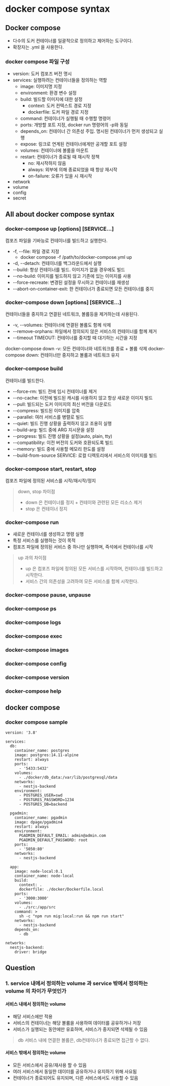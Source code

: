 # docker compose syntax

## Docker compose

- 다수의 도커 컨테이너를 일괄적으로 정의하고 제어하는 도구이다.
- 확장자는 .yml 을 사용한다.

### docker compose 파일 구성

- version: 도커 컴포즈 버전 명시
- services: 실행하려는 컨테이너들을 정의하는 역할
  - image: 이미지명 지정
  - environment: 환경 변수 설정
  - build: 빌드할 이미지에 대한 설정
    - context: 도커 컨텍스트 경로 지정
    - dockerfile: 도커 파일 경로 지정
  - command: 컨테이너가 실행될 때 수행할 명령어
  - ports: 개방할 포트 지정, docker run 명령어의 -p와 동일
  - depends_on: 컨테이너 간 의존성 주입. 명시된 컨테이너가 먼저 생성되고 실행
  - expose: 링크로 연계된 컨테이너에게만 공개할 포트 설정
  - volumes: 컨테이너에 볼룸을 마운트
  - restart: 컨테이너가 종료될 때 재시작 정책
    - no: 재시작하지 않음
    - always: 외부에 의해 종료되었을 때 항상 재시작
    - on-failure: 오류가 있을 시 재시작
- network
- volume
- config
- secret

## All about docker compose syntax

### docker-compose up [options] [SERVICE...]

컴포즈 파일을 기바능로 컨테이너를 빌드하고 실행한다.

- -f, --file: 파일 경로 지정
  - docker compose -f /path/to/docker-compose.yml up
- -d, --detach: 컨테이너를 백그라운드에서 실행
- --build: 항상 컨테이너를 빌드. 이미지가 없을 경우에도 빌드
- --no-build: 이미지를 빌드하지 않고 기존에 있는 이미지를 사용
- --force-recreate: 변경된 설정을 무시하고 컨테이너를 재생성
- --abort-on-container-exit: 한 컨테이너가 종료되면 모든 컨테이너를 중지

### docker-compose down [options] [SERVICE...]

컨테이너들을 중지하고 연결된 네트워크, 볼륨등을 제거하는데 사용된다.

- -v, --volumes: 컨테이너에 연결된 볼륨도 함께 삭제
- --remove-orphans: 파일에서 정의되지 않은 서비스의 컨테이너를 함께 제거
- --timeout TIMEOUT: 컨테이너를 중지할 때 대기하는 시간을 지정

docker-compose down -v: 모든 컨테이너와 네트워크를 종료 + 볼륨 삭제
docker-compose down: 컨테이너만 중지하고 볼륨과 네트워크 유지

### docker-compose build

컨테이너를 빌드한다.

- --force-rm: 빌드 전에 임시 컨테이너를 제거
- --no-cache: 이전에 빌드된 캐시를 사용하지 않고 항상 새로운 이미지 빌드
- --pull: 빌드되는 도커 이미지의 최신 버전을 다운로드
- --compress: 빌드된 이미지를 압축
- --parallel: 여러 서비스를 병렬로 빌드
- --quiet: 빌드 진행 상황을 출력하지 않고 조용히 실행
- --build-arg: 빌드 중에 ARG 지시문을 설정
- --progress: 빌드 진행 상황을 설정(auto, plain, tty)
- --compatibility: 이전 버전의 도커와 호환되도록 빌드
- --memory: 빌드 중에 사용할 메모리 한도를 설정
- --build-from-source SERVICE: 로컬 디렉토리에서 서비스의 이미지를 빌드

### docker-compose start, restart, stop

컴포즈 파일에 정의된 서비스를 시작/재시작/정지

> down, stop 차이점
>
> - down 은 컨테이너를 정지 + 컨테이와 관련된 모든 리소스 제거
> - stop 은 컨테이너 정지

### docker-compose run

- 새로운 컨테이너를 생성하고 명령 실행
- 특정 서비스를 실행하는 것이 목적
- 컴포즈 파일에 정의된 서비스 중 하나만 실행하며, 즉석에서 컨테이너를 시작

> up 과의 차이점
>
> - up 은 컴포즈 파일에 정의된 모든 서비스를 시작하며, 컨테이너를 빌드하고 시작한다.
> - 서비스 간의 의존성을 고려하여 모든 서비스를 함께 시작한다.

### docker-compose pause, unpause

### docker-compose ps

### docker-compose logs

### docker-compose exec

### docker-compose images

### docker-compose config

### docker-compose version

### docker-compose help

## docker compose

### docker compose sample

```docker-compose
version: '3.8'

services:
  db:
    container_name: postgres
    image: postgres:14.11-alpine
    restart: always
    ports:
      - '5433:5432'
    volumes:
      - ./docker/db_data:/var/lib/postgresql/data
    networks:
      - nestjs-backend
    environment:
      - POSTGRES_USER=swd
      - POSTGRES_PASSWORD=1234
      - POSTGRES_DB=backend

  pgadmin:
    container_name: pgadmin
    image: dpage/pgadmin4
    restart: always
    environment:
      PGADMIN_DEFAULT_EMAIL: admin@admin.com
      PGADMIN_DEFAULT_PASSWORD: root
    ports:
      - '5050:80'
    networks:
      - nestjs-backend

  app:
    image: node-local:0.1
    container_name: node-local
    build:
      context: .
      dockerfile: ./docker/Dockerfile.local
    ports:
      - '3000:3000'
    volumes:
      - ./src:/app/src
    command: >
      sh -c "npm run mig:local:run && npm run start"
    networks:
      - nestjs-backend
    depends_on:
      - db

networks:
  nestjs-backend:
    driver: bridge
```

## Question

### 1. service 내에서 정의하는 volume 과 service 밖에서 정의하는 volume 의 차이가 무엇인가

#### 서비스 내에서 정의하는 volume

- 해당 서비스에만 적용
- 서비스의 컨테이너는 해당 볼륨을 사용하여 데이터를 공유하거나 저장
- 서비스가 실행되는 동안에만 유효하며, 서비스가 중지되면 삭제될 수 있음

> db 서비스 내에 연결한 볼륨은, db컨테이너가 종료되면 접근할 수 없다.

#### 서비스 밖에서 정의하는 volume

- 모든 서비스에서 공유/재사용 할 수 있음
- 여러 서비스에서 동일한 데이터를 공유하거나 유지하기 위해 사요됨
- 컨테이너가 종료되어도 유지되며, 다른 서비스에서도 사용할 수 있음
